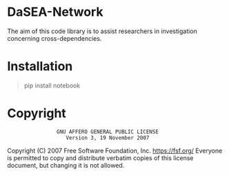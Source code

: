 # DaSEA-Network

The aim of this code library is to assist researchers in investigation concerning cross-dependencies.

# Installation

> pip install notebook

# Copyright

                    GNU AFFERO GENERAL PUBLIC LICENSE
                       Version 3, 19 November 2007

 Copyright (C) 2007 Free Software Foundation, Inc. <https://fsf.org/>
 Everyone is permitted to copy and distribute verbatim copies
 of this license document, but changing it is not allowed.